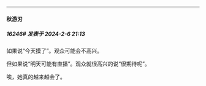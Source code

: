 
*****

####  秋游刃  
##### 16246#       发表于 2024-2-6 21:13

如果说“今天摸了”。观众可能会不高兴。

但如果说“明天可能有直播”。观众就很高兴的说“很期待呢”。

唉，她真的越来越会了。

